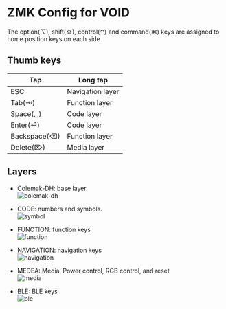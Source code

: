 # ZMK Config for VOID

The option(⌥), shift(⇧), control(⌃) and command(⌘) keys are assigned to home position keys on each side.

## Thumb keys

| Tap         |  Long tap        |
| ---         |  ---             |
| ESC         |  Navigation layer|
| Tab(⇥)      |  Function layer  |
| Space(␣)    |  Code layer      |
| Enter(⏎)    |  Code layer      |
| Backspace(⌫)|  Function layer  |
| Delete(⌦)   |  Media layer     |

## Layers
- Colemak-DH: base layer.<br>
  ![colemak-dh](https://imgur.com/mPbxu2p.png)

- CODE: numbers and symbols.<br>
  ![symbol](https://imgur.com/0JYPiF1.png)

- FUNCTION: function keys<br>
  ![function](https://imgur.com/mYIGlux.png)

- NAVIGATION: navigation keys<br>
  ![navigation](https://imgur.com/AD2vudv.png)

- MEDEA: Media, Power control, RGB control, and reset<br>
  ![media](https://imgur.com/9zO87jA.png)

- BLE: BLE keys<br>
  ![ble](https://imgur.com/WYfkeuW.png)

